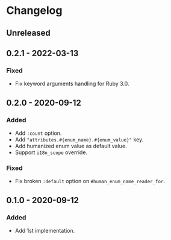 # Changelog

## Unreleased

## 0.2.1 - 2022-03-13

### Fixed

- Fix keyword arguments handling for Ruby 3.0.

## 0.2.0 - 2020-09-12

### Added

- Add `:count` option.
- Add `"attributes.#{enum_name}.#{enum_value}"` key.
- Add humanized enum value as default value.
- Support `i18n_scope` override.

### Fixed

- Fix broken `:default` option on `#human_enum_name_reader_for`.

## 0.1.0 - 2020-09-12

### Added

- Add 1st implementation.
